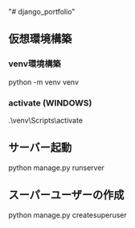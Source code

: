 "# django_portfolio" 

## 仮想環境構築

### venv環境構築
python -m venv venv 

### activate (WINDOWS)
.\venv\Scripts\activate


## サーバー起動
python manage.py runserver 


## スーパーユーザーの作成
python manage.py createsuperuser